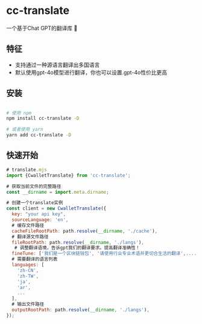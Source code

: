 # cc-translate
一个基于Chat GPT的翻译库 🚀

## 特征
- 支持通过一种源语言翻译出多国语言
- 默认使用gpt-4o模型进行翻译，你也可以设置.gpt-4o性价比更高


## 安装

```bash

# 使用 npm
npm install cc-translate -D

# 或者使用 yarn
yarn add cc-translate -D

```

## 快速开始

```mjs
# translate.mjs
import {CwalletTranslate} from 'cc-translate';

# 获取当前文件的完整路径
const __dirname = import.meta.dirname;

# 创建一个translate实例
const client = new CwalletTranslate({
  key: "your api key",
  sourceLanguage: 'en',
  # 缓存文件路径
  cacheFileRootPath: path.resolve(__dirname, './cache'),
  # 翻译源文件路径
  fileRootPath: path.resolve(__dirname, './langs'),
   # 调整翻译语境，告诉gpt我们的翻译要求。提高翻译准确性！
  fineTune: ['我们是一个区块链钱包', '请使用行业专业术语并更切合生活的翻译',....],
  # 需要翻译的语言列表
  languages: [
    'zh-CN',
    'zh-TW',
    'ja',
    'ar',
    ...
  ],
  # 输出文件路径
  outputRootPath: path.resolve(__dirname, './langs'),
});

```